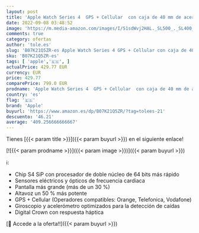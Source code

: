 ```yaml
---
layout: post
title: 'Apple Watch Series 4  GPS + Cellular  con caja de 40 mm de acero inoxidable en oro y pulsera Milanese Loop en el mismo tono'
date: 2022-09-08 03:48:52
image: 'https://m.media-amazon.com/images/I/51sdWvj2HAL._SL500_._SL400_.jpg'
comments: true
category: ofertas
author: 'tole.es'
slug: 'B07K21Q5ZR-es Apple Watch Series 4 GPS + Cellular con caja de 40 mm de...'
sku: 'B07K21Q5ZR-es'
tags: [ 'apple','🇪🇸', ]
actualPrice: 429.77 EUR
currency: EUR
price: 429.77
comparePrice: 799.0 EUR
prodname: 'Apple Watch Series 4  GPS + Cellular  con caja de 40 mm de acero inoxidable en oro y pulsera Milanese Loop en el mismo tono'
country: 'es'
flag: '🇪🇸'
brand: 'Apple'
buyurl: 'https://www.amazon.es/dp/B07K21Q5ZR/?tag=tolees-21'
descuento: '46.21'
average: '409.256666666667'
---
```


Tienes [{{< param title >}}]({{< param buyurl >}}) en el siguiente enlace!

[![{{< param prodname >}}]({{< param image >}})]({{< param buyurl >}})

ℹ️:

- Chip S4 SiP con procesador de doble núcleo de 64 bits más rápido
- Sensores eléctricos y ópticos de frecuencia cardiaca
- Pantalla más grande (más de un 30 %)
- Altavoz un 50 % más potente
- GPS + Cellular (Operadores compatibles: Orange, Telefonica, Vodafone)
- Giroscopio y acelerómetro optimizados para la detección de caídas
- Digital Crown con respuesta háptica

[🛒 Accede a la oferta!!]({{< param buyurl >}})
